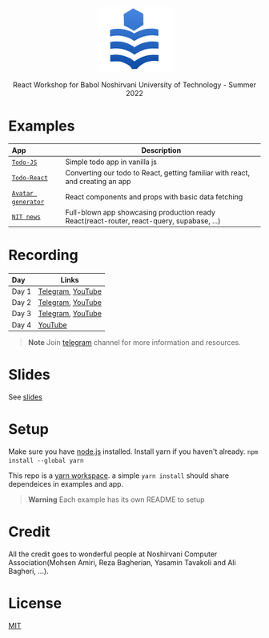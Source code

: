 <div align="center">
  <a href="https://github.com/always-maap/React-NIT-Workshop">
    <img width="150px;" src="https://raw.githubusercontent.com/always-maap/React-NIT-Workshop/master/logo.png" alt="nit logo" />
  </a>
  
  <p>React Workshop for Babol Noshirvani University of Technology - Summer 2022</p>
</div>

# Examples

| App                                    | Description                                                                                |
|:---------------------------------------|--------------------------------------------------------------------------------------------|
| [`Todo-JS`](./examples/todo-js)        | Simple todo app in vanilla js                                                              |
| [`Todo-React`](./examples/todo-react)  | Converting our todo to React, getting familiar with react, and creating an app             |
| [`Avatar generator`](./packages/og-cs) | React components and props with basic data fetching                                        |
| [`NIT news`](./packages/utils)         | Full-blown app showcasing production ready React(react-router, react-query, supabase, ...) |

# Recording

| Day   | Links                                |
|:------|--------------------------------------|
| Day 1 | [Telegram](https://t.me/c/1757673207/11), [YouTube](https://youtu.be/lVkYNbCkgQE) |
| Day 2 | [Telegram](https://t.me/c/1757673207/16), [YouTube](https://youtu.be/aWA1_HaTyrk) |
| Day 3 | [Telegram](https://t.me/c/1757673207/18), [YouTube](https://youtu.be/MMJnYUGtdAU)|
| Day 4 | [YouTube](https://youtu.be/wmza4qxid-w) |

> **Note** Join [telegram](https://t.me/+mmiBVO34yQ5iMzI0) channel for more information and resources. 

# Slides

See [slides](./slides.pdf)

# Setup
Make sure you have [node.js](https://nodejs.org/en/) installed. Install yarn if you haven't already. 
```npm install --global yarn```

This repo is a [yarn workspace](https://classic.yarnpkg.com/lang/en/docs/workspaces/). a simple ```yarn install``` should share dependeices in examples and app.

> **Warning** Each example has its own README to setup

# Credit
All the credit goes to wonderful people at Noshirvani Computer Association(Mohsen Amiri, Reza Bagherian, Yasamin Tavakoli and Ali Bagheri, ...).

# License
[MIT](./LICENSE)
